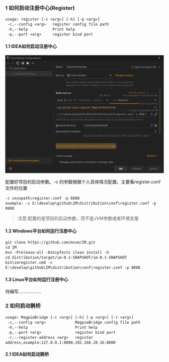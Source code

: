 ### 1 如何启动注册中心(Register)

```shell
usage: register [-c <arg>] [-h] [-p <arg>]
 -c,--config <arg>   register config file path
 -h,--help           Print help
 -p,--port <arg>     register bind port
```

#### 1.1 IDEA如何启动注册中心

![](https://github.com/mxsm/picture/blob/main/IM/%E6%B3%A8%E5%86%8C%E4%B8%AD%E5%BF%83IDEA%E5%90%AF%E5%8A%A8%E9%85%8D%E7%BD%AE.png?raw=true)

配置好项目的启动参数。-c 的参数根据个人具体情况配置。主要看register.conf文件的位置

```shell
-c xxxxpath\register.conf -p 8888
example: -c E:\develop\github\IM\distribution\conf\register.conf -p 8888
```



> 注意:配置的是项目的启动参数，而不是JVM参数或者环境变量

#### 1.2 Windows平台如何运行注册中心

```shell
git clone https://github.com/mxsm/IM.git
cd IM
mvn -Prelease-all -DskipTests clean install -U
cd distribution/target/im-0.1-SNAPSHOT/im-0.1-SNAPSHOT
bin\imregister.cmd -c E:\develop\github\IM\distribution\conf\register.conf -p 8888
```

#### 1.3 Linux平台如何运行注册中心

待编写..................

### 2 如何启动鹊桥

```shell
usage: MagpieBridge [-c <arg>] [-h] [-p <arg>] [-r <arg>]
 -c,--config <arg>             MagpieBridge config file path
 -h,--help                     Print help
 -p,--port <arg>               register bind port
 -r,--register-address <arg>   register address,example:127.0.0.1:8080,192.168.10.16:8080
```

#### 2.1 IDEA如何启动鹊桥
